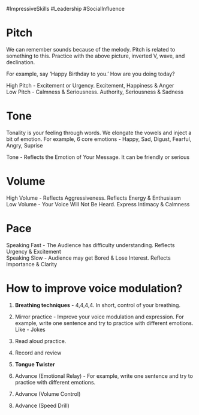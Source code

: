 #ImpressiveSkills #Leadership #SocialInfluence 


# **Pitch**

We can remember sounds because of the melody. Pitch is related to something to this. Practice with the above picture, inverted V, wave, and declination.

For example, say ‘Happy Birthday to you.’ How are you doing today?

High Pitch - Excitement or Urgency. Excitement, Happiness & Anger  
Low Pitch - Calmness & Seriousness. Authority, Seriousness & Sadness

# Tone

Tonality is your feeling through words. We elongate the vowels and inject a bit of emotion. For example, 6 core emotions - Happy, Sad, Digust, Fearful, Angry, Suprise

Tone - Reflects the Emotion of Your Message. It can be friendly or serious

# Volume

High Volume - Reflects Aggressiveness. Reflects Energy & Enthusiasm  
Low Volume - Your Voice Will Not Be Heard. Express Intimacy & Calmness

# Pace

Speaking Fast - The Audience has difficulty understanding. Reflects Urgency & Excitement  
Speaking Slow - Audience may get Bored & Lose Interest. Reflects Importance & Clarity


# How to improve voice modulation?

1. **Breathing techniques** - 4,4,4,4. In short, control of your breathing.
    
2. Mirror practice - Improve your voice modulation and expression. For example, write one sentence and try to practice with different emotions. Like - Jokes
    
3. Read aloud practice.
    
4. Record and review
    
5. **Tongue Twister**
    
6. Advance (Emotional Relay) - For example, write one sentence and try to practice with different emotions.
    
7. Advance (Volume Control)
    
8. Advance (Speed Drill)